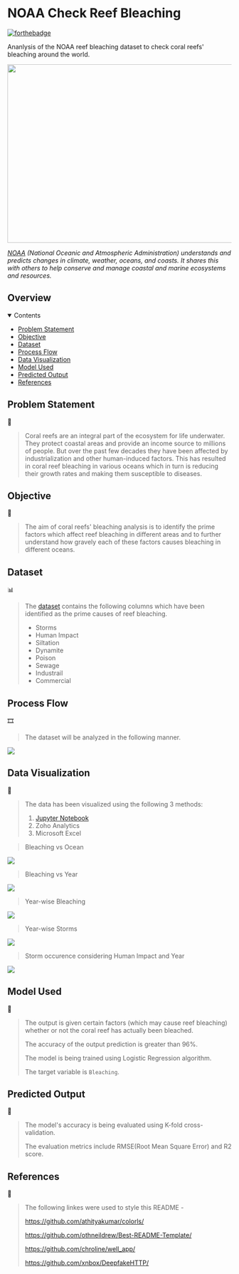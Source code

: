 <!-- INTRODUCTION -->

# NOAA Check Reef Bleaching

[![forthebadge](http://forthebadge.com/images/badges/made-with-python.svg)](http://forthebadge.com)

Ananlysis of the NOAA reef bleaching dataset to check coral reefs' bleaching around the world.

<p align="center">
<img src="https://www.worldatlas.com/r/w1200/upload/22/87/70/coral-reef-singapore-aquarium-volodymyr-goinyk.jpg" height="400" width="700">
</p>

*[NOAA](https://www.noaa.gov/) (National Oceanic and Atmospheric Administration) understands and predicts changes in climate, weather, oceans, and coasts. It shares this with others to help conserve and manage coastal and marine ecosystems and resources.*

<!-- ABOUT THE PROJECT -->

## Overview

<details open="open">
  <summary>Contents</summary>
  <ul>
    <li>
      <a href="#problem-statement">Problem Statement</a>
    </li>
    <li>
      <a href="#objective">Objective</a>
    </li>
    <li>
      <a href="#dataset">Dataset</a>
    </li>
    <li>
      <a href="#process-flow">Process Flow</a>
    </li>
    <li>
      <a href="#data-visualization">Data Visualization</a>
    </li>
    <li>
      <a href="#model-used">Model Used</a>
    </li>
    <li>
      <a href="#predicted-output">Predicted Output</a>
    </li>
    <li>
      <a href="#references">References</a>
    </li>
  </ul>
</details>

<!-- DETAILED EXPLANATION -->

## Problem Statement
🤔
> Coral reefs are an integral part of the ecosystem for life underwater. They protect coastal areas and provide an income source to millions of people.
> But over the past few decades they have been affected by industrialization and other human-induced factors.
> This has resulted in coral reef bleaching in various oceans which in turn is reducing their growth rates and making them susceptible to diseases.

## Objective
🎯
> The aim of coral reefs' bleaching analysis is to identify the prime factors which affect reef bleaching in different areas and to further understand how gravely each of these factors causes bleaching in different oceans.

## Dataset
📊
> The [dataset](https://www.kaggle.com/oasisdata/noaa-reef-check-coral-bleaching-data) contains the following columns which have been identified as the prime causes of reef bleaching.
> 
> * Storms
> * Human Impact
> * Siltation
> * Dynamite
> * Poison
> * Sewage
> * Industrail
> * Commercial


## Process Flow
🎞️
> The dataset will be analyzed in the following manner.
> 
> <p align="center">
  <img src="process-flow.PNG">
  </p>

## Data Visualization
👀
> The data has been visualized using the following 3 methods:
> 1. [Jupyter Notebook](https://github.com/Aadya178/NOAA-Check-Reef-Bleaching/blob/main/NOAA%20Reef%20Bleaching.ipynb)
> 2. Zoho Analytics
> 3. Microsoft Excel

> Bleaching vs Ocean
>
> <p align="left">
  <img src="Bleaching vs Ocean.PNG">
  </p>

> Bleaching vs Year
> 
> <p align="left">
  <img src="Bleaching vs Year.PNG">
  </p>

> Year-wise Bleaching
> 
> <p align="left">
  <img src="Year-wise Bleaching.PNG">
  </p>

> Year-wise Storms
> 
> <p align="left">
  <img src="Year-wise Storms.PNG">
  </p>

> Storm occurence considering Human Impact and Year
> 
> <p align="left">
  <img src="Storm occurence considering Human impact and Year.PNG">
  </p>

## Model Used
🤖
> The output is given certain factors (which may cause reef bleaching) whether or not the coral reef has actually been bleached.
> 
> The accuracy of the output prediction is greater than 96%.
> 
> The model is being trained using Logistic Regression algorithm.
> 
> The target variable is `Bleaching`.

## Predicted Output
💯 
> The model's accuracy is being evaluated using K-fold cross-validation.
> 
> The evaluation metrics include RMSE(Root Mean Square Error) and R2 score.

## References
🔖
> The following linkes were used to style this README -
> 
> https://github.com/athityakumar/colorls/
> 
> https://github.com/othneildrew/Best-README-Template/
> 
> https://github.com/chroline/well_app/
> 
> https://github.com/xnbox/DeepfakeHTTP/

